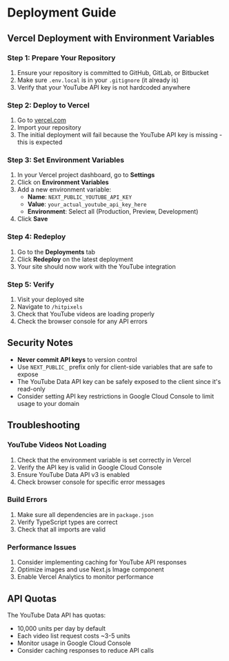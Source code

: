 # Deployment Guide

## Vercel Deployment with Environment Variables

### Step 1: Prepare Your Repository
1. Ensure your repository is committed to GitHub, GitLab, or Bitbucket
2. Make sure `.env.local` is in your `.gitignore` (it already is)
3. Verify that your YouTube API key is not hardcoded anywhere

### Step 2: Deploy to Vercel
1. Go to [vercel.com](https://vercel.com)
2. Import your repository
3. The initial deployment will fail because the YouTube API key is missing - this is expected

### Step 3: Set Environment Variables
1. In your Vercel project dashboard, go to **Settings**
2. Click on **Environment Variables**
3. Add a new environment variable:
   - **Name**: `NEXT_PUBLIC_YOUTUBE_API_KEY`
   - **Value**: `your_actual_youtube_api_key_here`
   - **Environment**: Select all (Production, Preview, Development)
4. Click **Save**

### Step 4: Redeploy
1. Go to the **Deployments** tab
2. Click **Redeploy** on the latest deployment
3. Your site should now work with the YouTube integration

### Step 5: Verify
1. Visit your deployed site
2. Navigate to `/hitpixels`
3. Check that YouTube videos are loading properly
4. Check the browser console for any API errors

## Security Notes

- **Never commit API keys** to version control
- Use `NEXT_PUBLIC_` prefix only for client-side variables that are safe to expose
- The YouTube Data API key can be safely exposed to the client since it's read-only
- Consider setting API key restrictions in Google Cloud Console to limit usage to your domain

## Troubleshooting

### YouTube Videos Not Loading
1. Check that the environment variable is set correctly in Vercel
2. Verify the API key is valid in Google Cloud Console
3. Ensure YouTube Data API v3 is enabled
4. Check browser console for specific error messages

### Build Errors
1. Make sure all dependencies are in `package.json`
2. Verify TypeScript types are correct
3. Check that all imports are valid

### Performance Issues
1. Consider implementing caching for YouTube API responses
2. Optimize images and use Next.js Image component
3. Enable Vercel Analytics to monitor performance

## API Quotas

The YouTube Data API has quotas:
- 10,000 units per day by default
- Each video list request costs ~3-5 units
- Monitor usage in Google Cloud Console
- Consider caching responses to reduce API calls 